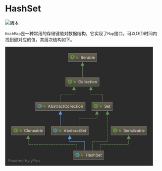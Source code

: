 # HashSet

![版本](https://img.shields.io/badge/java-10-red.svg)

`HashMap`是一种常用的存储键值对数据结构，它实现了`Map`接口，可以O(1)时间内找到键对应的值，其层次结构如下。

![](resources/hashset_1.png)
